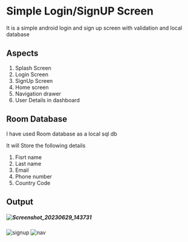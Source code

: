 # Simple Login/SignUP Screen 
It is a simple android login and sign up screen with validation and local database

## Aspects
1. Splash Screen 
2. Login Screen
3. SignUp Screen
4. Home screen
5. Navigation drawer
6. User Details in dashboard

## Room Database
I have used Room database as a local sql db

It will Store the following details
1. Fisrt name
2. Last name
3. Email
4. Phone number
5. Country Code

## Output
##### ![Screenshot_20230629_143731](https://github.com/Sakthii-dev/android/assets/138104403/ed004dca-2992-4b6b-8114-044153590980)
![signup](https://github.com/Sakthii-dev/android/assets/138104403/4133e7b1-ed05-4298-960e-a696c146f388)
![nav](https://github.com/Sakthii-dev/android/assets/138104403/3e59243d-db45-428e-8737-ea754b12af01)


